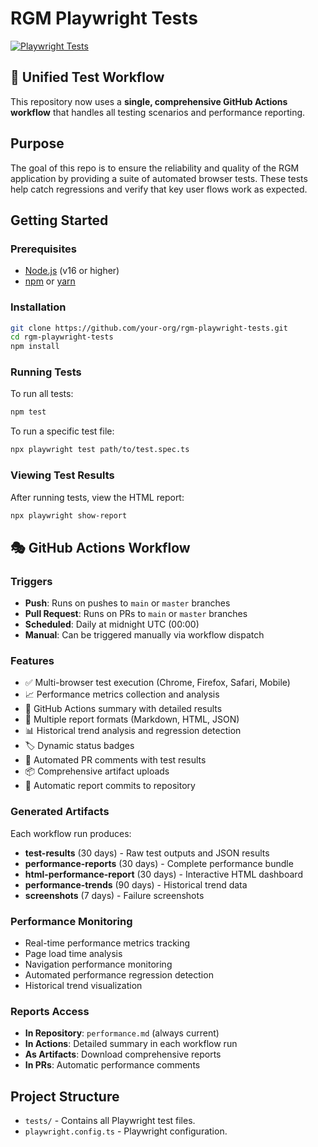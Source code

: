 # RGM Playwright Tests

[![Playwright Tests](https://github.com/[username]/rgm-playwright-tests/actions/workflows/playwright.yml/badge.svg)](https://github.com/[username]/rgm-playwright-tests/actions/workflows/playwright.yml)

## 🚀 Unified Test Workflow

This repository now uses a **single, comprehensive GitHub Actions workflow** that handles all testing scenarios and performance reporting.

## Purpose

The goal of this repo is to ensure the reliability and quality of the RGM application by providing a suite of automated browser tests. These tests help catch regressions and verify that key user flows work as expected.

## Getting Started

### Prerequisites

- [Node.js](https://nodejs.org/) (v16 or higher)
- [npm](https://www.npmjs.com/) or [yarn](https://yarnpkg.com/)

### Installation

```bash
git clone https://github.com/your-org/rgm-playwright-tests.git
cd rgm-playwright-tests
npm install
```

### Running Tests

To run all tests:

```bash
npm test
```

To run a specific test file:

```bash
npx playwright test path/to/test.spec.ts
```

### Viewing Test Results

After running tests, view the HTML report:

```bash
npx playwright show-report
```

## 🎭 GitHub Actions Workflow

### Triggers

- **Push**: Runs on pushes to `main` or `master` branches
- **Pull Request**: Runs on PRs to `main` or `master` branches
- **Scheduled**: Daily at midnight UTC (00:00)
- **Manual**: Can be triggered manually via workflow dispatch

### Features

- ✅ Multi-browser test execution (Chrome, Firefox, Safari, Mobile)
- 📈 Performance metrics collection and analysis
- 🎯 GitHub Actions summary with detailed results
- 📄 Multiple report formats (Markdown, HTML, JSON)
- 📊 Historical trend analysis and regression detection
- 🏷️ Dynamic status badges
- 💬 Automated PR comments with test results
- 📦 Comprehensive artifact uploads
- 🔄 Automatic report commits to repository

### Generated Artifacts

Each workflow run produces:

- **test-results** (30 days) - Raw test outputs and JSON results
- **performance-reports** (30 days) - Complete performance bundle
- **html-performance-report** (30 days) - Interactive HTML dashboard
- **performance-trends** (90 days) - Historical trend data
- **screenshots** (7 days) - Failure screenshots

### Performance Monitoring

- Real-time performance metrics tracking
- Page load time analysis
- Navigation performance monitoring
- Automated performance regression detection
- Historical trend visualization

### Reports Access

- **In Repository**: `performance.md` (always current)
- **In Actions**: Detailed summary in each workflow run
- **As Artifacts**: Download comprehensive reports
- **In PRs**: Automatic performance comments

## Project Structure

- `tests/` - Contains all Playwright test files.
- `playwright.config.ts` - Playwright configuration.

